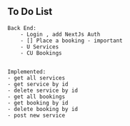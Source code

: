 ## To Do List

    Back End:
        - Login , add NextJs Auth
        - [] Place a booking - important
        - U Services
        - CU Bookings


    Implemented:
    - get all services
    - get service by id
    - delete service by id
    - get all bookings
    - get booking by id
    - delete booking by id
    - post new service
